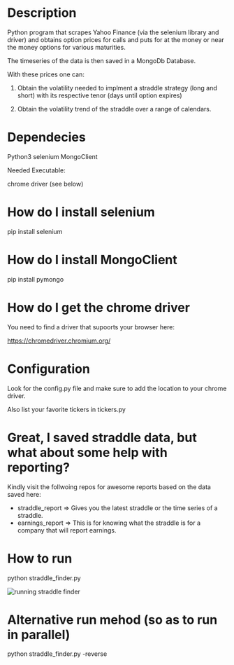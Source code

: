 # Description

Python program that scrapes Yahoo Finance (via the selenium library and driver) and obtains 
option prices for calls and  puts for at the money or near the money options for various 
maturities. 

The timeseries of the data is then saved in a MongoDb Database.

With these prices one can:

1. Obtain the volatility needed to implment a straddle strategy (long
and short) with its respective tenor (days until option expires)

2. Obtain the volatility trend of the straddle over a range of calendars.


# Dependecies

Python3
selenium
MongoClient

Needed Executable:

chrome driver (see below) 

# How do I install selenium

pip install selenium


# How do I install MongoClient

pip install pymongo 

# How do I get the chrome driver

You need to find a driver that supoorts your browser here:

https://chromedriver.chromium.org/

# Configuration

Look for the config.py file and make sure to add the location
to your chrome driver.


Also list your favorite tickers in tickers.py

# Great, I saved straddle data, but what about some help with reporting?

Kindly visit the follwoing repos for awesome reports based on the data saved here:

* straddle_report => Gives you the latest straddle or the time series of a straddle.
* earnings_report => This is for knowing what the straddle is for a company that will report earnings.

# How to run

python straddle_finder.py


![running straddle finder](https://i.imgur.com/IEqUWrp.jpg)



# Alternative run mehod (so as to run in parallel)

python straddle_finder.py -reverse

